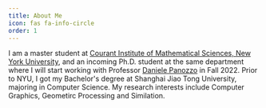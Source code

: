 ```yaml
---
title: About Me
icon: fas fa-info-circle
order: 1
---
```


I am a master student at [Courant Institute of Mathematical Sciences, New York University](https://cs.nyu.edu/home/index.html), and an incoming Ph.D. student at the same department where I will start working with Professor [Daniele Panozzo](https://cims.nyu.edu/gcl/daniele.html) in Fall 2022. Prior to NYU, I got my Bachelor's degree at Shanghai Jiao Tong University, majoring in Computer Science. My research interests include Computer Graphics, Geometirc Processing and Similation.









<!--
Add Markdown syntax content to file `_tabs/about.md`{: .filepath } and it will show up on this page.
{: .prompt-tip }

-->



